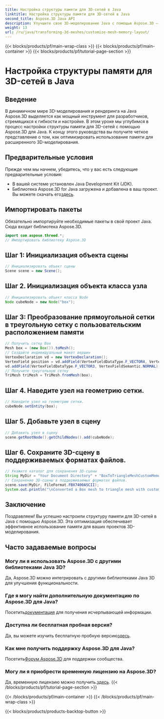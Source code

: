 ```yaml
---
title: Настройка структуры памяти для 3D-сетей в Java
linktitle: Настройка структуры памяти для 3D-сетей в Java
second_title: Aspose.3D Java API
description: Улучшите свое 3D-моделирование Java с помощью Aspose.3D — настройте структуру памяти для оптимальной производительности. Следуйте нашему пошаговому руководству прямо сейчас!
weight: 13
url: /ru/java/transforming-3d-meshes/customize-mesh-memory-layout/
---
```


{{< blocks/products/pf/main-wrap-class >}}
{{< blocks/products/pf/main-container >}}
{{< blocks/products/pf/tutorial-page-section >}}

# Настройка структуры памяти для 3D-сетей в Java

## Введение
В динамичном мире 3D-моделирования и рендеринга на Java Aspose.3D выделяется как мощный инструмент для разработчиков, стремящихся к гибкости и настройке. В этом уроке мы углубимся в процесс настройки структуры памяти для 3D-сетей с помощью Aspose.3D для Java. К концу этого руководства вы получите четкое представление о том, как оптимизировать использование памяти для расширенного 3D-моделирования.
## Предварительные условия
Прежде чем мы начнем, убедитесь, что у вас есть следующие предварительные условия:
- В вашей системе установлен Java Development Kit (JDK).
-  Библиотека Aspose.3D for Java загружена и добавлена в ваш проект. Вы можете скачать его[здесь](https://releases.aspose.com/3d/java/).
## Импортировать пакеты
Обязательно импортируйте необходимые пакеты в свой проект Java. Сюда входит библиотека Aspose.3D.
```java
import com.aspose.threed.*;
// Импортировать библиотеку Aspose.3D
```
## Шаг 1: Инициализация объекта сцены
```java
// Инициализировать объект сцены
Scene scene = new Scene();
```
## Шаг 2. Инициализация объекта класса узла
```java
// Инициализировать объект класса Node
Node cubeNode = new Node("box");
```
## Шаг 3: Преобразование прямоугольной сетки в треугольную сетку с пользовательским расположением памяти
```java
// Получить сетку Box
Mesh box = (new Box()).toMesh();
// Создайте индивидуальный макет вершин
VertexDeclaration vd = new VertexDeclaration();
VertexField position = vd.addField(VertexFieldDataType.F_VECTOR4, VertexFieldSemantic.POSITION);
vd.addField(VertexFieldDataType.F_VECTOR3, VertexFieldSemantic.NORMAL);
// Получите треугольную сетку
TriMesh triMesh = TriMesh.fromMesh(box);
```
## Шаг 4. Наведите узел на геометрию сетки.
```java
// Наведите узел на геометрию сетки.
cubeNode.setEntity(box);
```
## Шаг 5. Добавьте узел в сцену
```java
// Добавить узел в сцену
scene.getRootNode().getChildNodes().add(cubeNode);
```
## Шаг 6. Сохраните 3D-сцену в поддерживаемых форматах файлов.
```java
// Укажите каталог для сохранения 3D-сцены
String MyDir = "Your Document Directory" + "BoxToTriangleMeshCustomMemoryLayoutScene.fbx";
// Сохранение 3D-сцены в поддерживаемых форматах файлов.
scene.save(MyDir, FileFormat.FBX7400ASCII);
System.out.println("\nConverted a Box mesh to triangle mesh with custom memory layout of the vertex successfully.\nFile saved at " + MyDir);
```
## Заключение
Поздравляем! Вы успешно настроили структуру памяти для 3D-сетей в Java с помощью Aspose.3D. Эта оптимизация обеспечивает эффективное использование памяти для ваших проектов 3D-моделирования.
## Часто задаваемые вопросы
### Могу ли я использовать Aspose.3D с другими библиотеками Java 3D?
Да, Aspose.3D можно интегрировать с другими библиотеками Java 3D для улучшения функциональности.
### Где я могу найти дополнительную документацию по Aspose.3D для Java?
 Посетить[документация](https://reference.aspose.com/3d/java/) для получения исчерпывающей информации.
### Доступна ли бесплатная пробная версия?
 Да, вы можете изучить бесплатную пробную версию[здесь](https://releases.aspose.com/).
### Как мне получить поддержку Aspose.3D для Java?
 Посетить[Форум Aspose.3D](https://forum.aspose.com/c/3d/18) для поддержки сообщества.
### Могу ли я приобрести временную лицензию на Aspose.3D?
 Да, временную лицензию можно получить.[здесь](https://purchase.aspose.com/temporary-license/).
{{< /blocks/products/pf/tutorial-page-section >}}

{{< /blocks/products/pf/main-container >}}
{{< /blocks/products/pf/main-wrap-class >}}

{{< blocks/products/products-backtop-button >}}
